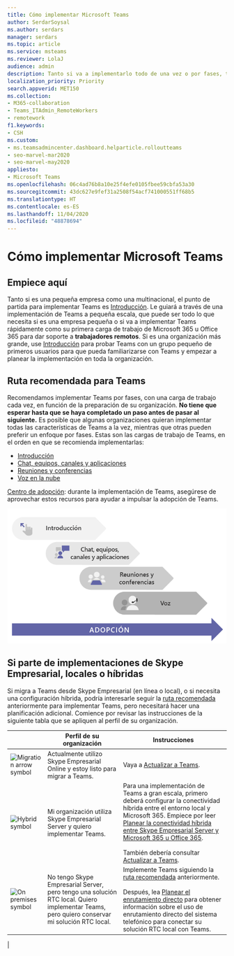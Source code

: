 ```yaml
---
title: Cómo implementar Microsoft Teams
author: SerdarSoysal
ms.author: serdars
manager: serdars
ms.topic: article
ms.service: msteams
ms.reviewer: LolaJ
audience: admin
description: Tanto si va a implementarlo todo de una vez o por fases, trace un curso para implementar Microsoft Teams correctamente en su organización.
localization_priority: Priority
search.appverid: MET150
ms.collection:
- M365-collaboration
- Teams_ITAdmin_RemoteWorkers
- remotework
f1.keywords:
- CSH
ms.custom:
- ms.teamsadmincenter.dashboard.helparticle.rolloutteams
- seo-marvel-mar2020
- seo-marvel-may2020
appliesto:
- Microsoft Teams
ms.openlocfilehash: 06c4ad76b8a10e25f4efe0105fbee59cbfa53a30
ms.sourcegitcommit: 43dc627e9fef31a2508f54acf741000551ff68b5
ms.translationtype: HT
ms.contentlocale: es-ES
ms.lasthandoff: 11/04/2020
ms.locfileid: "48878694"
---
```

# <a name="how-to-roll-out-microsoft-teams"></a>Cómo implementar Microsoft Teams

## <a name="start-here"></a>Empiece aquí
Tanto si es una pequeña empresa como una multinacional, el punto de partida para implementar Teams es [Introducción](get-started-with-teams-quick-start.md). Le guiará a través de una implementación de Teams a pequeña escala, que puede ser todo lo que necesita si es una empresa pequeña o si va a implementar Teams rápidamente como su primera carga de trabajo de Microsoft 365 u Office 365 para dar soporte a **trabajadores remotos**. Si es una organización más grande, use [Introducción](get-started-with-teams-quick-start.md) para probar Teams con un grupo pequeño de primeros usuarios para que pueda familiarizarse con Teams y empezar a planear la implementación en toda la organización. 

## <a name="recommended-path-to-teams"></a>Ruta recomendada para Teams


Recomendamos implementar Teams por fases, con una carga de trabajo cada vez, en función de la preparación de su organización. **No tiene que esperar hasta que se haya completado un paso antes de pasar al siguiente.** Es posible que algunas organizaciones quieran implementar todas las características de Teams a la vez, mientras que otras pueden preferir un enfoque por fases. Estas son las cargas de trabajo de Teams, en el orden en que se recomienda implementarlas:

- [Introducción](get-started-with-teams-quick-start.md)
- [Chat, equipos, canales y aplicaciones](deploy-chat-teams-channels-microsoft-teams-landing-page.md)
- [Reuniones y conferencias](deploy-meetings-microsoft-teams-landing-page.md)
- [Voz en la nube](cloud-voice-landing-page.md)

[Centro de adopción](adopt-microsoft-teams-landing-page.md): durante la implementación de Teams, asegúrese de aprovechar estos recursos para ayudar a impulsar la adopción de Teams.

![Diagrama que muestra las rutas de implementación de Teams](media/how-to-roll-out-teams-image1.png)


## <a name="if-youre-starting-from-skype-for-business-on-premises-or-hybrid-deployments"></a>Si parte de implementaciones de Skype Empresarial, locales o híbridas

Si migra a Teams desde Skype Empresarial (en línea o local), o si necesita una configuración híbrida, podría interesarle seguir la [ruta recomendada](#recommended-path-to-teams) anteriormente para implementar Teams, pero necesitará hacer una planificación adicional. Comience por revisar las instrucciones de la siguiente tabla que se apliquen al perfil de su organización.



|  |Perfil de su organización|Instrucciones  |
|---------|---------|---------|
|<IMG src="https://docs.microsoft.com/office/media/icons/migration-teams.svg" alt="Migration arrow symbol" height="50" width="50">|Actualmente utilizo Skype Empresarial Online y estoy listo para migrar a Teams. |Vaya a [Actualizar a Teams](upgrade-start-here.md).        |
|<IMG SRC="https://docs.microsoft.com/office/media/icons/hybrid-teams.svg" alt="Hybrid symbol" height="50" width="50">|Mi organización utiliza Skype Empresarial Server y quiero implementar Teams. |Para una implementación de Teams a gran escala, primero deberá configurar la conectividad híbrida entre el entorno local y Microsoft 365. Empiece por leer [Planear la conectividad híbrida entre Skype Empresarial Server y Microsoft 365 u Office 365](https://docs.microsoft.com/skypeforbusiness/hybrid/plan-hybrid-connectivity). <br><br>También debería consultar [Actualizar a Teams](upgrade-start-here.md).   |
|<IMG src="https://docs.microsoft.com/office/media/icons/on-premises-teams.svg" alt="On premises symbol" height="50" width="50">|No tengo Skype Empresarial Server, pero tengo una solución RTC local. Quiero implementar Teams, pero quiero conservar mi solución RTC local. |Implemente Teams siguiendo la [ruta recomendada](#recommended-path-to-teams) anteriormente.<br><br>Después, lea [Planear el enrutamiento directo](direct-routing-plan.md) para obtener información sobre el uso de enrutamiento directo del sistema telefónico para conectar su solución RTC local con Teams.|
|


